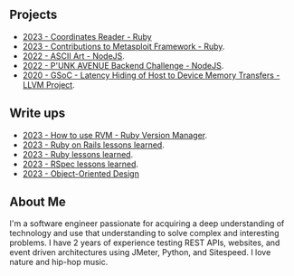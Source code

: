 ## Projects

* [2023 - Coordinates Reader - Ruby](projects/coordinates-reader/README.md)
* [2023 - Contributions to Metasploit Framework - Ruby](projects/metasploit-framework/README.md).
* [2022 - ASCII Art - NodeJS](projects/ascii-art/README.md).
* [2022 - P'UNK AVENUE Backend Challenge - NodeJS](projects/punkave-backend-challenge/README.md).
* [2020 - GSoC - Latency Hiding of Host to Device Memory Transfers - LLVM Project](projects/gsoc2020-llvm/README.md).

## Write ups

* [2023 - How to use RVM - Ruby Version Manager](./write-ups/how-to-use-rvm.md).
* [2023 - Ruby on Rails lessons learned](./write-ups/lessons-learned-rails.md).
* [2023 - Ruby lessons learned](./write-ups/lessons-learned-ruby.md).
* [2023 - RSpec lessons learned](./write-ups/lessons-learned-rspec.md).
* [2023 - Object-Oriented Design](./write-ups/object-oriented-design.md)

## About Me

I'm a software engineer passionate for acquiring a deep understanding of technology and use
that understanding to solve complex and interesting problems. I have 2 years of experience
testing REST APIs, websites, and event driven architectures using JMeter, Python, and Sitespeed.
I love nature and hip-hop music.
